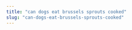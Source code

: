 ```yaml
---
title: "can dogs eat brussels sprouts cooked"
slug: "can-dogs-eat-brussels-sprouts-cooked"
---
```


